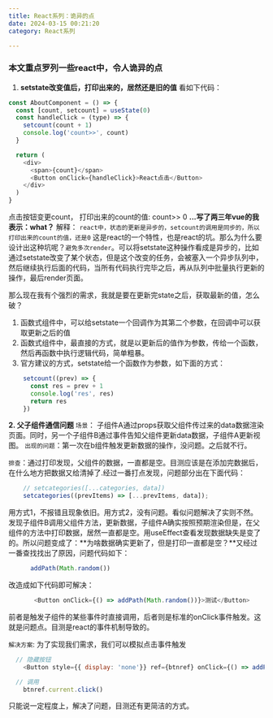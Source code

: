 ```yaml
---
title: React系列：诡异的点
date: 2024-03-15 00:21:20
category: React系列

---
```


### 本文重点罗列一些react中，令人诡异的点

1. **setstate改变值后，打印出来的，居然还是旧的值**
看如下代码：
```javascript
const AboutComponent = () => {
  const [count, setcount] = useState(0)
  const handleClick = (type) => {
    setcount(count + 1)
    console.log('count>>', count)
  }

  return (
    <div>
      <span>{count}</span>
      <Button onClick={handleClick}>React点击</Button>
    </div>
  )
}
```
点击按钮变更count， 打印出来的count的值: count>> 0
**...写了两三年vue的我表示：what？**
解释： `react中，状态的更新是异步的，setcount的调用是同步的，所以打印出来的count的值，还是0`
这是react的一个特性，也是react的坑。那么为什么要设计出这种坑呢？`避免多次render`。可以将setstate这种操作看成是异步的，比如通过setstate改变了某个状态，但是这个改变的任务，会被塞入一个异步队列中，然后继续执行后面的代码，当所有代码执行完毕之后，再从队列中批量执行更新的操作，最后render页面。

那么现在我有个强烈的需求，我就是要在更新完state之后，获取最新的值，怎么破？
1. 函数式组件中，可以给setstate一个回调作为其第二个参数，在回调中可以获取更新之后的值
2. 函数式组件中，最直接的方式，就是以更新后的值作为参数，传给一个函数，然后再函数中执行逻辑代码，简单粗暴。
3. 官方建议的方式，setstate给一个函数作为参数，如下面的方式：
```javascript
    setcount((prev) => {
      const res = prev + 1
      console.log('res', res)
      return res
    })
```


**2. 父子组件通信问题**
`场景`： 子组件A通过props获取父组件传过来的data数据渲染页面。同时，另一个子组件B通过事件告知父组件更新data数据，子组件A更新视图。
`出现的问题`：第一次在b组件触发更新数据的操作，没问题。之后就不行。

`排查`：通过打印发现，父组件的数据，一直都是空。目测应该是在添加完数据后，在什么地方把数据又给清掉了.经过一番打点发现，问题部分出在下面代码：
```javascript
    // setcategories([...categories, data])
    setcategories((prevItems) => [...prevItems, data]);
```
用方式1，不报错且现象依旧。用方式2，没有问题。看似问题解决了实则不然。发现子组件B调用父组件方法，更新数据，子组件A确实按照预期渲染但是，在父组件的方法中打印数据，居然一直都是空。用useEffect查看发现数据缺失是变了的。所以问题变成了：**为啥数据确实更新了，但是打印一直都是空？**又经过一番查找找出了原因，问题代码如下：
```javascript
      addPath(Math.random())
```
改造成如下代码即可解决：
```javascript
       <Button onClick={() => addPath(Math.random())}>测试</Button>
```
前者是触发子组件的某些事件时直接调用，后者则是标准的onClick事件触发。这就是问题点。目测是react的事件机制导致的。

`解决方案`: 为了实现我们需求，我们可以模拟点击事件触发
```javascript
  // 隐藏按钮
    <Button style={{ display: 'none'}} ref={btnref} onClick={() => addPath(Math.random())}>测试</Button>

  // 调用
    btnref.current.click()
```
只能说一定程度上，解决了问题，目测还有更简洁的方式。
